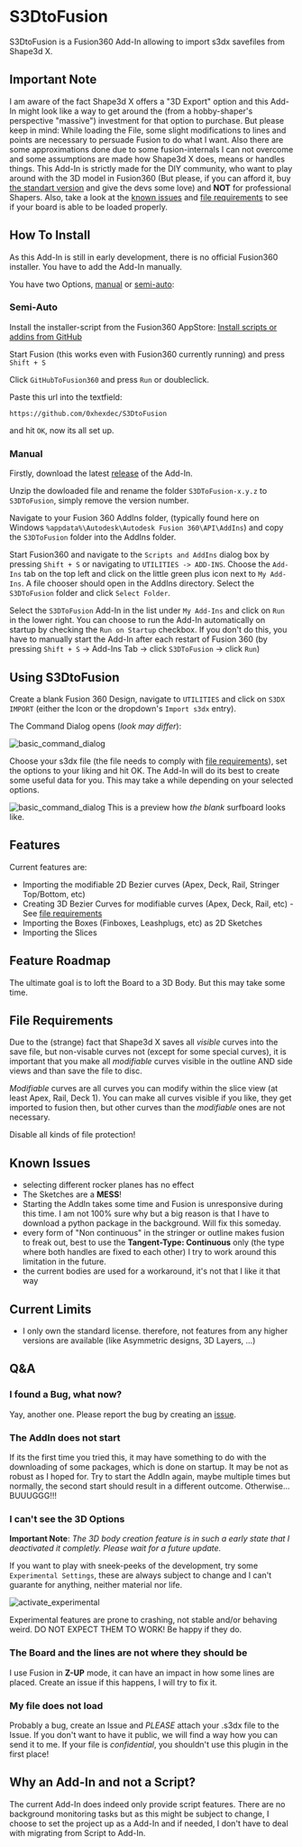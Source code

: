 # S3DtoFusion

S3DtoFusion is a Fusion360 Add-In allowing to import s3dx savefiles from Shape3d X.

## Important Note

I am aware of the fact Shape3d X offers a "3D Export" option and this Add-In might look like a way to get around the (from a hobby-shaper's perspective "massive") investment for that option to purchase. But please keep in mind: While loading the File, some slight modifications to lines and points are necessary to persuade Fusion to do what I want. Also there are some approximations done due to some fusion-internals I can not overcome and some assumptions are made how Shape3d X does, means or handles things. This Add-In is strictly made for the DIY community, who want to play around with the 3D model in Fusion360 (But please, if you can afford it, buy [the standart version](https://www.shape3d.com/Products/Design.aspx) and give the devs some love) and **NOT** for professional Shapers. Also, take a look at the [known issues](#known-issues) and [file requirements](#file-requirements) to see if your board is able to be loaded properly.

## How To Install

As this Add-In is still in early development, there is no official Fusion360 installer. You have to add the Add-In manually.

You have two Options, [manual](#manual) or [semi-auto](#semi-auto):

### Semi-Auto

Install the installer-script from the Fusion360 AppStore:
[Install scripts or addins from GitHub](https://apps.autodesk.com/FUSION/en/Detail/Index?id=789800822168335025&os=Win64&appLang=en)

Start Fusion (this works even with Fusion360 currently running) and press `Shift + S`

Click `GitHubToFusion360` and press `Run` or doubleclick.

Paste this url into the textfield:

    https://github.com/0xhexdec/S3DtoFusion

and hit `OK`, now its all set up.

### Manual

Firstly, download the latest [release](https://github.com/0xhexdec/S3DtoFusion/releases) of the Add-In.

Unzip the dowloaded file and rename the folder `S3DToFusion-x.y.z` to `S3DToFusion`, simply remove the version number.

Navigate to your Fusion 360 AddIns folder, (typically found here on Windows `%appdata%\Autodesk\Autodesk Fusion 360\API\AddIns`) and copy the `S3DToFusion` folder into the AddIns folder.

Start Fusion360 and navigate to the `Scripts and AddIns` dialog box by pressing `Shift + S` or navigating to `UTILITIES -> ADD-INS`. Choose the `Add-Ins` tab on the top left and click on the little green plus icon next to `My Add-Ins`. A file chooser should open in the AddIns directory. Select the `S3DToFusion` folder and click `Select Folder`.

Select the `S3DToFusion` Add-In in the list under `My Add-Ins` and click on `Run` in the lower right. You can choose to run the Add-In automatically on startup by checking the `Run on Startup` checkbox. If you don't do this, you have to manually start the Add-In after each restart of Fusion 360 (by pressing `Shift + S` -> Add-Ins Tab -> click `S3DToFusion` -> click `Run`)

## Using S3DtoFusion

Create a blank Fusion 360 Design, navigate to `UTILITIES` and click on `S3DX IMPORT` (either the Icon or the dropdown's `Import s3dx` entry).

The Command Dialog opens (*look may differ*):

![basic_command_dialog](readme_resources/basic_command_dialog.png)

Choose your s3dx file (the file needs to comply with [file requirements](#file-requirements)), set the options to your liking and hit OK. The Add-In will do its best to create some useful data for you. This may take a while depending on your selected options.

![basic_command_dialog](readme_resources/created_test_board.png)
This is a preview how *the blank* surfboard looks like.

## Features

Current features are:

+ Importing the modifiable 2D Bezier curves (Apex, Deck, Rail, Stringer Top/Bottom, etc)
+ Creating 3D Bezier Curves for modifiable curves (Apex, Deck, Rail, etc) - See [file requirements](#file-requirements)
+ Importing the Boxes (Finboxes, Leashplugs, etc) as 2D Sketches
+ Importing the Slices

## Feature Roadmap

The ultimate goal is to loft the Board to a 3D Body. But this may take some time.

## File Requirements

Due to the (strange) fact that Shape3d X saves all *visible* curves into the save file, but non-visable curves not (except for some special curves), it is important that you make all *modifiable* curves visible in the outline AND side views and than save the file to disc.

*Modifiable* curves are all curves you can modify within the slice view (at least Apex, Rail, Deck 1). You can make all curves visible if you like, they get imported to fusion then, but other curves than the *modifiable* ones are not necessary.

Disable all kinds of file protection!

## Known Issues

+ selecting different rocker planes has no effect
+ The Sketches are a **MESS**!
+ Starting the AddIn takes some time and Fusion is unresponsive during this time. I am not 100% sure why but a big reason is that I have to download a python package in the background. Will fix this someday.
+ every form of "Non continuous" in the stringer or outline makes fusion to freak out, best to use the **Tangent-Type: Continuous** only (the type where both handles are fixed to each other) I try to work around this limitation in the future.
+ the current bodies are used for a workaround, it's not that I like it that way

## Current Limits

+ I only own the standard license. therefore, not features from any higher versions are available (like Asymmetric designs, 3D Layers, ...)

## Q&A

### I found a Bug, what now?

Yay, another one. Please report the bug by creating an [issue](https://github.com/0xhexdec/S3DtoFusion/issues).

### The AddIn does not start
If its the first time you tried this, it may have something to do with the downloading of some packages, which is done on startup. It may be not as robust as I hoped for. Try to start the AddIn again, maybe multiple times but normally, the second start should result in a different outcome. Otherwise... BUUUGGG!!!

### I can't see the 3D Options

**Important Note**: *The 3D body creation feature is in such a early state that I deactivated it completly. Please wait for a future update.*

If you want to play with sneek-peeks of the development, try some `Experimental Settings`, these are always subject to change and I can't guarante for anything, neither material nor life.

![activate_experimental](readme_resources/activate_experimental.png)

Experimental features are prone to crashing, not stable and/or behaving weird. DO NOT EXPECT THEM TO WORK! Be happy if they do.

### The Board and the lines are not where they should be

I use Fusion in **Z-UP** mode, it can have an impact in how some lines are placed. Create an issue if this happens, I will try to fix it.

### My file does not load

Probably a bug, create an Issue and *PLEASE* attach your .s3dx file to the Issue. If you don't want to have it public, we will find a way how you can send it to me. If your file is *confidential*, you shouldn't use this plugin in the first place!

## Why an Add-In and not a Script?

The current Add-In does indeed only provide script features. There are no background monitoring tasks but as this might be subject to change, I choose to set the project up as a Add-In and if needed, I don't have to deal with migrating from Script to Add-In.
